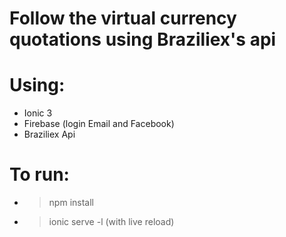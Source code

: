 # Follow the virtual currency quotations using Braziliex's api

# Using:
* Ionic 3
* Firebase (login Email and Facebook)
* Braziliex Api

# To run:
* > npm install
* > ionic serve -l (with live reload)



